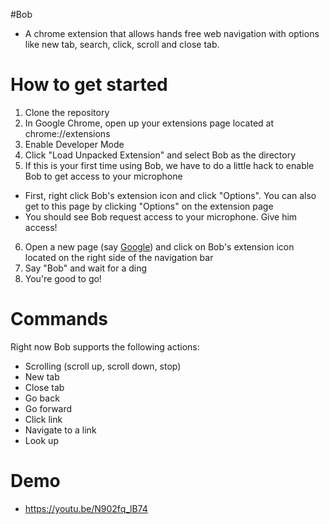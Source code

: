 #Bob
- A chrome extension that allows hands free web navigation with options like new tab, search, click, scroll and close tab.

# How to get started

1. Clone the repository
2. In Google Chrome, open up your extensions page located at chrome://extensions
3. Enable Developer Mode
4. Click "Load Unpacked Extension" and select Bob as the directory
5. If this is your first time using Bob, we have to do a little hack to enable Bob to get access to your microphone
  * First, right click Bob's extension icon and click "Options". You can also get to this page by clicking "Options" on the extension page
  * You should see Bob request access to your microphone. Give him access!
6. Open a new page (say [Google](http://google.com)) and click on Bob's extension icon located on the right side of the navigation bar
7. Say "Bob" and wait for a ding
8. You're good to go!

# Commands
Right now Bob supports the following actions:
  * Scrolling (scroll up, scroll down, stop)
  * New tab
  * Close tab
  * Go back
  * Go forward
  * Click link
  * Navigate to a link
  * Look up

# Demo
- https://youtu.be/N902fq_lB74

